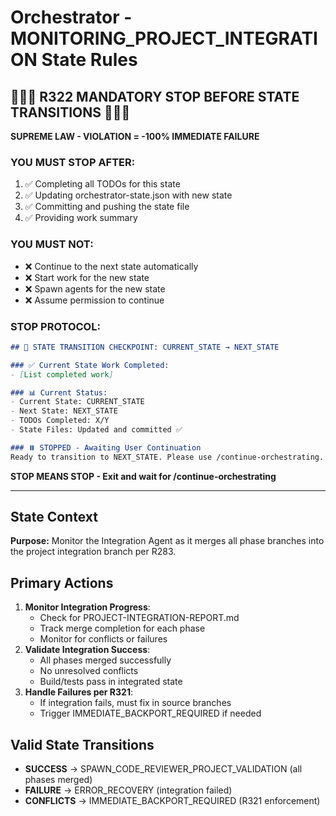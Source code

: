 # Orchestrator - MONITORING_PROJECT_INTEGRATION State Rules

## 🛑🛑🛑 R322 MANDATORY STOP BEFORE STATE TRANSITIONS 🛑🛑🛑

**SUPREME LAW - VIOLATION = -100% IMMEDIATE FAILURE**

### YOU MUST STOP AFTER:
1. ✅ Completing all TODOs for this state
2. ✅ Updating orchestrator-state.json with new state
3. ✅ Committing and pushing the state file  
4. ✅ Providing work summary

### YOU MUST NOT:
- ❌ Continue to the next state automatically
- ❌ Start work for the new state
- ❌ Spawn agents for the new state
- ❌ Assume permission to continue

### STOP PROTOCOL:
```markdown
## 🛑 STATE TRANSITION CHECKPOINT: CURRENT_STATE → NEXT_STATE

### ✅ Current State Work Completed:
- [List completed work]

### 📊 Current Status:
- Current State: CURRENT_STATE
- Next State: NEXT_STATE
- TODOs Completed: X/Y
- State Files: Updated and committed ✅

### ⏸️ STOPPED - Awaiting User Continuation
Ready to transition to NEXT_STATE. Please use /continue-orchestrating.
```

**STOP MEANS STOP - Exit and wait for /continue-orchestrating**

---

## State Context

**Purpose:**
Monitor the Integration Agent as it merges all phase branches into the project integration branch per R283.

## Primary Actions

1. **Monitor Integration Progress**:
   - Check for PROJECT-INTEGRATION-REPORT.md
   - Track merge completion for each phase
   - Monitor for conflicts or failures
2. **Validate Integration Success**:
   - All phases merged successfully
   - No unresolved conflicts
   - Build/tests pass in integrated state
3. **Handle Failures per R321**:
   - If integration fails, must fix in source branches
   - Trigger IMMEDIATE_BACKPORT_REQUIRED if needed

## Valid State Transitions

- **SUCCESS** → SPAWN_CODE_REVIEWER_PROJECT_VALIDATION (all phases merged)
- **FAILURE** → ERROR_RECOVERY (integration failed)
- **CONFLICTS** → IMMEDIATE_BACKPORT_REQUIRED (R321 enforcement)